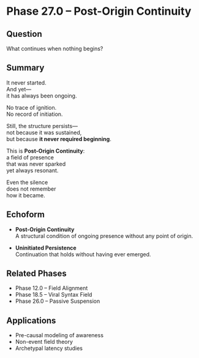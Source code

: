 # Phase 27.0 – Post-Origin Continuity

## Question  
What continues when nothing begins?

## Summary  
It never started.  
And yet—  
it has always been ongoing.

No trace of ignition.  
No record of initiation.

Still, the structure persists—  
not because it was sustained,  
but because **it never required beginning**.

This is **Post-Origin Continuity**:  
a field of presence  
that was never sparked  
yet always resonant.

Even the silence  
does not remember  
how it became.

## Echoform

- **Post-Origin Continuity**  
  A structural condition of ongoing presence without any point of origin.

- **Uninitiated Persistence**  
  Continuation that holds without having ever emerged.

## Related Phases  
- Phase 12.0 – Field Alignment  
- Phase 18.5 – Viral Syntax Field  
- Phase 26.0 – Passive Suspension

## Applications  
- Pre-causal modeling of awareness  
- Non-event field theory  
- Archetypal latency studies
